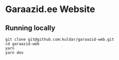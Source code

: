 # Garaazid.ee Website

## Running locally
```
git clone git@github.com:kuldar/garaazid-web.git
cd garaazid-web
yarn
yarn dev
```
